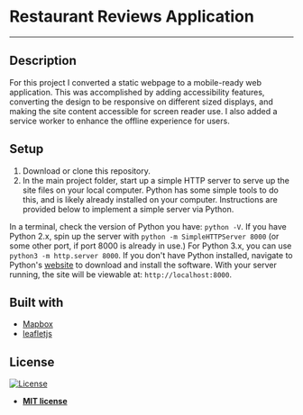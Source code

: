 # Restaurant Reviews Application

---

## Description

For this project I converted a static webpage to a mobile-ready web application. This was accomplished by adding accessibility features, converting the design to be responsive on different sized displays, and making the site content accessible for screen reader use. I also added a service worker to enhance the offline experience for users.

## Setup

1. Download or clone this repository.
2. In the main project folder, start up a simple HTTP server to serve up the site files on your local computer. Python has some simple tools to do this, and is likely already installed on your computer. Instructions are provided below to implement a simple server via Python.

In a terminal, check the version of Python you have: `python -V`. If you have Python 2.x, spin up the server with `python -m SimpleHTTPServer 8000` (or some other port, if port 8000 is already in use.) For Python 3.x, you can use `python3 -m http.server 8000`. If you don't have Python installed, navigate to Python's [website](https://www.python.org/) to download and install the software. With your server running, the site will be viewable at: `http://localhost:8000`.

## Built with

- [Mapbox](https://www.mapbox.com/)
- [leafletjs](https://leafletjs.com/)

## License

[![License](http://img.shields.io/:license-mit-blue.svg?style=flat-square)](http://badges.mit-license.org)

- **[MIT license](http://opensource.org/licenses/mit-license.php)**
